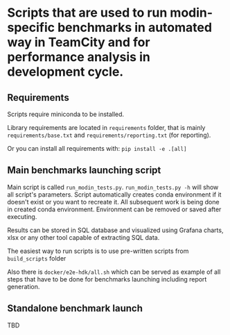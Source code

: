 # Scripts that are used to run modin-specific benchmarks in automated way in TeamCity and for performance analysis in development cycle.

## Requirements

Scripts require miniconda to be installed.

Library requirements are located in `requirements` folder, that is mainly `requirements/base.txt` and `requirements/reporting.txt` (for reporting).

Or you can install all requirements with: `pip install -e .[all]`

## Main benchmarks launching script

Main script is called `run_modin_tests.py`. ```run_modin_tests.py -h``` will show all script's parameters. 
Script automatically creates conda environment if it doesn't exist or you want to recreate it.
All subsequent work is being done in created conda environment. Environment can be removed or saved after executing.

Results can be stored in SQL database and visualized using Grafana charts, xlsx or any other tool capable of extracting SQL data.

The easiest way to run scripts is to use pre-written scripts from `build_scripts` folder

Also there is `docker/e2e-hdk/all.sh` which can be served as example of all steps that have to be done for benchmarks launching including report generation.

## Standalone benchmark launch

TBD

